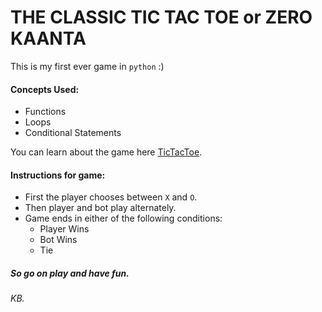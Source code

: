 # THE CLASSIC TIC TAC TOE or ZERO KAANTA

This is my first ever game in `python` :)

#### Concepts Used: 
+ Functions
+ Loops 
+ Conditional Statements 

You can learn about the game here [TicTacToe](https://en.wikipedia.org/wiki/Tic-tac-toe).

#### Instructions for game:
+ First the player chooses between `X` and `O`.
+ Then player and bot play alternately.
+ Game ends in either of the following conditions:
  + Player Wins
  + Bot Wins
  + Tie

##### So go on play and have fun.

###### KB.
